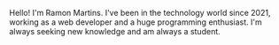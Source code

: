 Hello! I'm Ramon Martins. I've been in the technology world since 2021, working as a web developer and a huge programming enthusiast. I'm always seeking new knowledge and am always a student.
